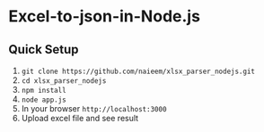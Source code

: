 # Excel-to-json-in-Node.js

## Quick Setup

1) `git clone https://github.com/naieem/xlsx_parser_nodejs.git` <br>
2) `cd xlsx_parser_nodejs` <br>
3) `npm install` <br>
4) `node app.js` <br>
5) In your browser `http://localhost:3000` <br>
6) Upload excel file and see result <br>

